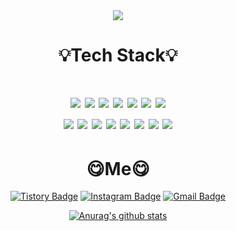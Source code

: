<div align=center>
<img src="https://capsule-render.vercel.app/api?type=waving&color=2F8D46&height=300&section=header&text=😲jjaegii😲&fontSize=90&fontColor=FFFFFF" />

<h1>💡Tech Stack💡<h1>
  <img src="https://img.shields.io/badge/c-A8B9CC?style=for-the-badge&logo=c&logoColor=white">
  <img src="https://img.shields.io/badge/c++-00599C?style=for-the-badge&logo=c%2B%2B&logoColor=white">
  <img src="https://img.shields.io/badge/java-007396?style=for-the-badge&logo=java&logoColor=white">
  <img src="https://img.shields.io/badge/linux-FCC624?style=for-the-badge&logo=linux&logoColor=black"> 
  <img src="https://img.shields.io/badge/javascript-F7DF1E?style=for-the-badge&logo=javascript&logoColor=black"> 
  <img src="https://img.shields.io/badge/typescript-3178C6?style=for-the-badge&logo=TypeScript&logoColor=black"> 
  <img src="https://img.shields.io/badge/python-3776AB?style=for-the-badge&logo=python&logoColor=black"> 
  <div></div>
  <img src="https://img.shields.io/badge/node.js-339933?style=for-the-badge&logo=node.js&logoColor=black"> 
  <img src="https://img.shields.io/badge/electron-47848F?style=for-the-badge&logo=electron&logoColor=black"> 
  <img src="https://img.shields.io/badge/django-092E20?style=for-the-badge&logo=django&logoColor=black"> 
  <img src="https://img.shields.io/badge/mysql-4479A1?style=for-the-badge&logo=mysql&logoColor=black"> 
  <img src="https://img.shields.io/badge/mariadb-003545?style=for-the-badge&logo=mariadb&logoColor=black"> 
  <img src="https://img.shields.io/badge/mongodb-47A248?style=for-the-badge&logo=mongodb&logoColor=black">
  <img src="https://img.shields.io/badge/yolo-00FFFF?style=for-the-badge&logo=yolo&logoColor=black">
  <img src="https://img.shields.io/badge/Amazon AWS-#232F3E?style=for-the-badge&logo=Amazon AWS&logoColor=black"> 
  
  <h1>😋Me😋</h1>
  
[![Tistory Badge](https://img.shields.io/badge/blog-FFFFFF?style=flat-square&logo=tistory&logoColor=black&link=https://jjaegii.tistory.com/)](https://jjaegii.tistory.com/)
[![Instagram Badge](https://img.shields.io/badge/instagram-E4405F?style=flat-square&logo=instagram&logoColor=white&link=https://www.instagram.com/jjaegii)](https://www.instagram.com/jjaegii)
[![Gmail Badge](https://img.shields.io/badge/Gmail-d14836?style=flat-square&logo=Gmail&logoColor=white&link=mailto:hn06038@gmail.com)](mailto:hn06038@gmail.com)

[![Anurag's github stats](https://github-readme-stats.vercel.app/api?username=jjaegii)](https://github.com/jjaegii/github-readme-stats)
</div>

